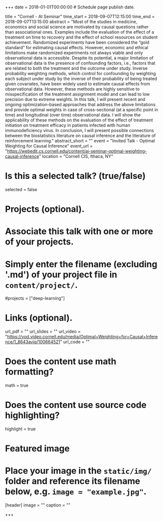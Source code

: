 +++
date = 2018-01-01T00:00:00  # Schedule page publish date.

title = "Cornell - AI Seminar"
time_start = 2018-09-07T12:15:00
time_end = 2018-09-07T13:15:00
abstract = "Most of the studies in medicine, economics and social science are motivated by causal questions rather than associational ones. Examples include the evaluation of the effect of a treatment on time to recovery and the effect of school resources on student achievement. Randomized experiments have been considered the “gold standard” for estimating causal effects. However, economic and ethical limitations make randomized experiments not always viable and only observational data is accessible. Despite its potential, a major limitation of observational data is the presence of confounding factors, i.e., factors that are related to both the treatment and the outcome under study. Inverse probability weighting methods, which control for confounding by weighting each subject under study by the inverse of their probability of being treated given covariates, have been widely used to estimate causal effects from observational data. However, these methods are highly sensitive to misspecification of the treatment assignment model and can lead to low precision due to extreme weights. In this talk, I will present recent and ongoing optimization-based approaches that address the above limitations and provide optimal weights in case of cross-sectional (at a specific point in time) and longitudinal (over time) observational data. I will show the applicability of these methods on the evaluation of the effect of treatment initiation on treatment efficacy in patients infected with human immunodeficiency virus. In conclusion, I will present possible connections between the biostatistics literature on causal inference and the literature of reinforcement learning."
abstract_short = ""
event = "Invited Talk - Optimal Weighting for Causal Inference"
event_url = "https://webedit.cs.cornell.edu/content/ai-seminar-optimal-weighting-causal-inference"
location = "Cornell CIS, Ithaca, NY"

# Is this a selected talk? (true/false)
selected = false

# Projects (optional).
#   Associate this talk with one or more of your projects.
#   Simply enter the filename (excluding '.md') of your project file in `content/project/`.
#projects = ["deep-learning"]

# Links (optional).
url_pdf = ""
url_slides = ""
url_video = "https://vod.video.cornell.edu/media/Optimal+Weighting+for+Causal+Inference/1_8643aviq/100664521"
url_code = ""

# Does the content use math formatting?
math = true

# Does the content use source code highlighting?
highlight = true

# Featured image
# Place your image in the `static/img/` folder and reference its filename below, e.g. `image = "example.jpg"`.
[header]
image = ""
caption = ""

+++


